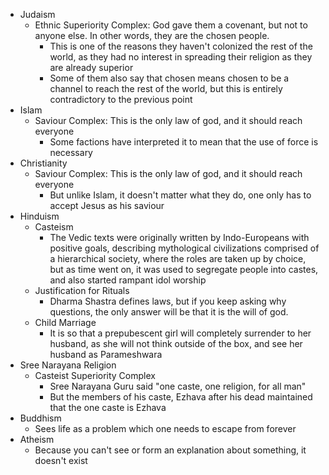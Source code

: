 - Judaism
	- Ethnic Superiority Complex: God gave them a covenant, but not to anyone else. In other words, they are the chosen people.
		- This is one of the reasons they haven't colonized the rest of the world, as they had no interest in spreading their religion as they are already superior
		- Some of them also say that chosen means chosen to be a channel to reach the rest of the world, but this is entirely contradictory to the previous point
- Islam
	- Saviour Complex: This is the only law of god, and it should reach everyone
		- Some factions have interpreted it to mean that the use of force is necessary
- Christianity
	- Saviour Complex: This is the only law of god, and it should reach everyone
		- But unlike Islam, it doesn't matter what they do, one only has to accept Jesus as his saviour
- Hinduism
	- Casteism
		- The Vedic texts were originally written by Indo-Europeans with positive goals, describing mythological civilizations comprised of a hierarchical society, where the roles are taken up by choice, but as time went on, it was used to segregate people into castes, and also started rampant idol worship
	- Justification for Rituals
		- Dharma Shastra defines laws, but if you keep asking why questions, the only answer will be that it is the will of god.
	- Child Marriage
		- It is so that a prepubescent girl will completely surrender to her husband, as she will not think outside of the box, and see her husband as Parameshwara
- Sree Narayana Religion
	- Casteist Superiority Complex
		- Sree Narayana Guru said "one caste, one religion, for all man"
		- But the members of his caste, Ezhava after his dead maintained that the one caste is Ezhava
- Buddhism
	- Sees life as a problem which one needs to escape from forever
- Atheism
	- Because you can't see or form an explanation about something, it doesn't exist